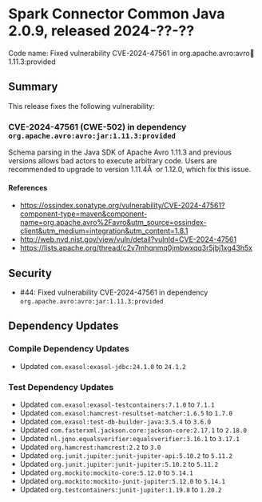 # Spark Connector Common Java 2.0.9, released 2024-??-??

Code name: Fixed vulnerability CVE-2024-47561 in org.apache.avro:avro:jar:1.11.3:provided

## Summary

This release fixes the following vulnerability:

### CVE-2024-47561 (CWE-502) in dependency `org.apache.avro:avro:jar:1.11.3:provided`
Schema parsing in the Java SDK of Apache Avro 1.11.3 and previous versions allows bad actors to execute arbitrary code.
Users are recommended to upgrade to version 1.11.4Â  or 1.12.0, which fix this issue.
#### References
* https://ossindex.sonatype.org/vulnerability/CVE-2024-47561?component-type=maven&component-name=org.apache.avro%2Favro&utm_source=ossindex-client&utm_medium=integration&utm_content=1.8.1
* http://web.nvd.nist.gov/view/vuln/detail?vulnId=CVE-2024-47561
* https://lists.apache.org/thread/c2v7mhqnmq0jmbwxqq3r5jbj1xg43h5x

## Security

* #44: Fixed vulnerability CVE-2024-47561 in dependency `org.apache.avro:avro:jar:1.11.3:provided`

## Dependency Updates

### Compile Dependency Updates

* Updated `com.exasol:exasol-jdbc:24.1.0` to `24.1.2`

### Test Dependency Updates

* Updated `com.exasol:exasol-testcontainers:7.1.0` to `7.1.1`
* Updated `com.exasol:hamcrest-resultset-matcher:1.6.5` to `1.7.0`
* Updated `com.exasol:test-db-builder-java:3.5.4` to `3.6.0`
* Updated `com.fasterxml.jackson.core:jackson-core:2.17.1` to `2.18.0`
* Updated `nl.jqno.equalsverifier:equalsverifier:3.16.1` to `3.17.1`
* Updated `org.hamcrest:hamcrest:2.2` to `3.0`
* Updated `org.junit.jupiter:junit-jupiter-api:5.10.2` to `5.11.2`
* Updated `org.junit.jupiter:junit-jupiter:5.10.2` to `5.11.2`
* Updated `org.mockito:mockito-core:5.12.0` to `5.14.1`
* Updated `org.mockito:mockito-junit-jupiter:5.12.0` to `5.14.1`
* Updated `org.testcontainers:junit-jupiter:1.19.8` to `1.20.2`
